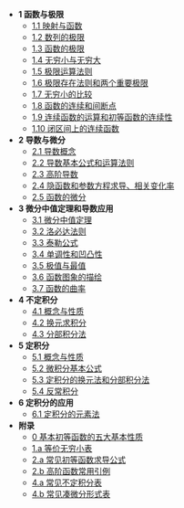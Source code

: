* __1 函数与极限__
  * [1.1 映射与函数](1-function-and-limit/1.1)
  * [1.2 数列的极限](1-function-and-limit/1.2)
  * [1.3 函数的极限](1-function-and-limit/1.3)
  * [1.4 无穷小与无穷大](1-function-and-limit/1.4)
  * [1.5 极限运算法则](1-function-and-limit/1.5)
  * [1.6 极限存在法则和两个重要极限](1-function-and-limit/1.6)
  * [1.7 无穷小的比较](1-function-and-limit/1.7)
  * [1.8 函数的连续和间断点](1-function-and-limit/1.8)
  * [1.9 连续函数的运算和初等函数的连续性](1-function-and-limit/1.9)
  * [1.10 闭区间上的连续函数](1-function-and-limit/1.10)
* __2 导数与微分__
  * [2.1 导数概念](2-derivative-and-differential/2.1)
  * [2.2 导数基本公式和运算法则](2-derivative-and-differential/2.2)
  * [2.3 高阶导数](2-derivative-and-differential/2.3)
  * [2.4 隐函数和参数方程求导、相关变化率](2-derivative-and-differential/2.4)
  * [2.5 函数的微分](2-derivative-and-differential/2.5)
* __3 微分中值定理和导数应用__
  * [3.1 微分中值定理](3-function-differentiation-and-derivative-application/3.1)
  * [3.2 洛必达法则](3-function-differentiation-and-derivative-application/3.2)
  * [3.3 泰勒公式](3-function-differentiation-and-derivative-application/3.3)
  * [3.4 单调性和凹凸性](3-function-differentiation-and-derivative-application/3.4)
  * [3.5 极值与最值](3-function-differentiation-and-derivative-application/3.5)
  * [3.6 函数图象的描绘](3-function-differentiation-and-derivative-application/3.6)
  * [3.7 函数的曲率](3-function-differentiation-and-derivative-application/3.7)
* __4 不定积分__
  * [4.1 概念与性质](4-indefinite-integral/4.1)
  * [4.2 换元求积分](4-indefinite-integral/4.2)
  * [4.3 分部积分法](4-indefinite-integral/4.3)
* __5 定积分__
  * [5.1 概念与性质](5-definite-integral/5.1)
  * [5.2 微积分基本公式](5-definite-integral/5.2)
  * [5.3 定积分的换元法和分部积分法](5-definite-integral/5.3)
  * [5.4 反常积分](5-definite-integral/5.4)
* __6 定积分的应用__
  * [6.1 定积分的元素法](6-application-of-definite-integral/6.1)
* __附录__
  * [0 基本初等函数的五大基本性质](0)
  * [1.a 等价无穷小表](1-function-and-limit/1.a)
  * [2.a 常见初等函数求导公式](2-derivative-and-differential/2.a)
  * [2.b 高阶函数常用引例](2-derivative-and-differential/2.b)
  * [4.a 常见不定积分表](4-indefinite-integral/4.a)
  * [4.b 常见凑微分形式表](4-indefinite-integral/4.b)